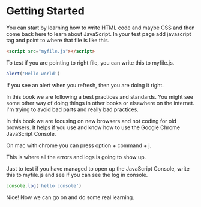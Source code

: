 # Getting Started

You can start by learning how to write HTML code and maybe CSS and then come back here to learn about JavaScript.
In your test page add javascript tag and point to where that file is like this.

```html
<script src="myfile.js"></script>
```

To test if you are pointing to right file, you can write this to myfile.js.

```javascript
alert('Hello world')
```

If you see an alert when you refresh, then you are doing it right.

In this book we are following a best practices and standards. You might see some other way of doing things in other books or elsewhere on the internet. I'm trying to avoid bad parts and really bad practices.

In this book we are focusing on new browsers and not coding for old browsers. It helps if you use and know how to use the Google Chrome JavaScript Console.

On mac with chrome you can press option + command + j.

This is where all the errors and logs is going to show up.

Just to test if you have managed to open up the JavaScript Console, write this to myfile.js and see if you can see the log in console.

```javascript
console.log('hello console')
```

Nice! Now we can go on and do some real learning.
